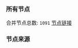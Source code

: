 ### 所有节点
合并节点总数: `1091`
[节点链接](https://raw.githubusercontent.com/rzhy1/11/master/sub/sub_merge_base64.txt)

### 节点来源
